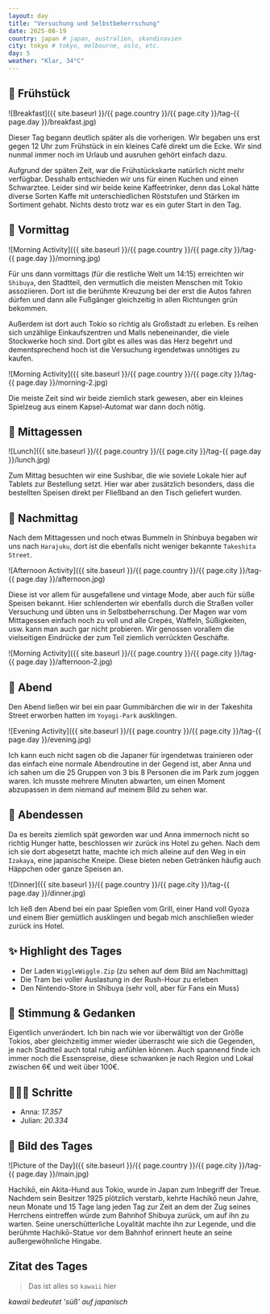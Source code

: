 ```yaml
---
layout: day
title: "Versuchung und Selbstbeherrschung"
date: 2025-08-19
country: japan # japan, australien, skandinavien
city: tokyo # tokyo, melbourne, oslo, etc.
day: 5
weather: "Klar, 34°C"
---
```


## 🥐 Frühstück

![Breakfast]({{ site.baseurl }}/{{ page.country }}/{{ page.city }}/tag-{{ page.day }}/breakfast.jpg)

Dieser Tag begann deutlich später als die vorherigen.
Wir begaben uns erst gegen 12 Uhr zum Frühstück in ein kleines Café direkt um die Ecke.
Wir sind nunmal immer noch im Urlaub und ausruhen gehört einfach dazu.

Aufgrund der späten Zeit, war die Frühstückskarte natürlich nicht mehr verfügbar.
Desshalb entschieden wir uns für einen Kuchen und einen Schwarztee.
Leider sind wir beide keine Kaffeetrinker, denn das Lokal hätte diverse Sorten Kaffe mit unterschiedlichen Röststufen und Stärken im Sortiment gehabt.
Nichts desto trotz war es ein guter Start in den Tag.

## 🌅 Vormittag

![Morning Activity]({{ site.baseurl }}/{{ page.country }}/{{ page.city }}/tag-{{ page.day }}/morning.jpg)

Für uns dann vormittags (für die restliche Welt um 14:15) erreichten wir `Shibuya`, den Stadtteil, den vermutlich die meisten Menschen mit Tokio assoziieren.
Dort ist die berühmte Kreuzung bei der erst die Autos fahren dürfen und dann alle Fußgänger gleichzeitig in allen Richtungen grün bekommen.

Außerdem ist dort auch Tokio so richtig als Großstadt zu erleben.
Es reihen sich unzählige Einkaufszentren und Malls nebeneinander, die viele Stockwerke hoch sind.
Dort gibt es alles was das Herz begehrt und dementsprechend hoch ist die Versuchung irgendetwas unnötiges zu kaufen.

![Morning Activity]({{ site.baseurl }}/{{ page.country }}/{{ page.city }}/tag-{{ page.day }}/morning-2.jpg)

Die meiste Zeit sind wir beide ziemlich stark gewesen, aber ein kleines Spielzeug aus einem Kapsel-Automat war dann doch nötig.

## 🍣 Mittagessen

![Lunch]({{ site.baseurl }}/{{ page.country }}/{{ page.city }}/tag-{{ page.day }}/lunch.jpg)

Zum Mittag besuchten wir eine Sushibar, die wie soviele Lokale hier auf Tablets zur Bestellung setzt.
Hier war aber zusätzlich besonders, dass die bestellten Speisen direkt per Fließband an den Tisch geliefert wurden.

## 🌆 Nachmittag

Nach dem Mittagessen und noch etwas Bummeln in Shinbuya begaben wir uns nach `Harajuku`, dort ist die ebenfalls nicht weniger bekannte `Takeshita Street`.

![Afternoon Activity]({{ site.baseurl }}/{{ page.country }}/{{ page.city }}/tag-{{ page.day }}/afternoon.jpg)

Diese ist vor allem für ausgefallene und vintage Mode, aber auch für süße Speisen bekannt.
Hier schlenderten wir ebenfalls durch die Straßen voller Versuchung und übten uns in Selbstbeherrschung.
Der Magen war vom Mittagessen einfach noch zu voll und alle Crepés, Waffeln, Süßigkeiten, usw. kann man auch gar nicht probieren.
Wir genossen vorallem die vielseitigen Eindrücke der zum Teil ziemlich verrückten Geschäfte.

![Morning Activity]({{ site.baseurl }}/{{ page.country }}/{{ page.city }}/tag-{{ page.day }}/afternoon-2.jpg)

## 🌙 Abend

Den Abend ließen wir bei ein paar Gummibärchen die wir in der Takeshita Street erworben hatten im `Yoyogi-Park` ausklingen.

![Evening Activity]({{ site.baseurl }}/{{ page.country }}/{{ page.city }}/tag-{{ page.day }}/evening.jpg)

Ich kann euch nicht sagen ob die Japaner für irgendetwas trainieren oder das einfach eine normale Abendroutine in der Gegend ist, aber Anna und ich sahen um die 25 Gruppen von 3 bis 8 Personen die im Park zum joggen waren.
Ich musste mehrere Minuten abwarten, um einen Moment abzupassen in dem niemand auf meinem Bild zu sehen war.

## 🍜 Abendessen

Da es bereits ziemlich spät geworden war und Anna immernoch nicht so richtig Hunger hatte,
beschlossen wir zurück ins Hotel zu gehen.
Nach dem ich sie dort abgesetzt hatte, machte ich mich alleine auf den Weg in ein `Izakaya`, eine japanische Kneipe.
Diese bieten neben Getränken häufig auch Häppchen oder ganze Speisen an.

![Dinner]({{ site.baseurl }}/{{ page.country }}/{{ page.city }}/tag-{{ page.day }}/dinner.jpg)

Ich ließ den Abend bei ein paar Spießen vom Grill, einer Hand voll Gyoza und einem Bier gemütlich ausklingen und begab mich anschließen wieder zurück ins Hotel.

## ✨ Highlight des Tages

- Der Laden `WiggleWiggle.Zip` (zu sehen auf dem Bild am Nachmittag)
- Die Tram bei voller Auslastung in der Rush-Hour zu erleben
- Den Nintendo-Store in Shibuya (sehr voll, aber für Fans ein Muss)

## 💭 Stimmung & Gedanken

Eigentlich unverändert.
Ich bin nach wie vor überwältigt von der Größe Tokios, aber gleichzeitig immer wieder überrascht wie sich die Gegenden, je nach Stadtteil auch total ruhig anfühlen können.
Auch spannend finde ich immer noch die Essenspreise, diese schwanken je nach Region und Lokal zwischen 6€ und weit über 100€.

## 🏃🏽‍♀️ Schritte

- Anna: _17.357_
- Julian: _20.334_

## 📸 Bild des Tages

![Picture of the Day]({{ site.baseurl }}/{{ page.country }}/{{ page.city }}/tag-{{ page.day }}/main.jpg)

Hachikō, ein Akita-Hund aus Tokio, wurde in Japan zum Inbegriff der Treue.
Nachdem sein Besitzer 1925 plötzlich verstarb, kehrte Hachikō neun Jahre, neun Monate und 15 Tage lang jeden Tag zur Zeit an dem der Zug seines Herrchens eintreffen würde zum Bahnhof Shibuya zurück, um auf ihn zu warten.
Seine unerschütterliche Loyalität machte ihn zur Legende, und die berühmte Hachikō-Statue vor dem Bahnhof erinnert heute an seine außergewöhnliche Hingabe.


## Zitat des Tages

> Das ist alles so `kawaii` hier

_kawaii bedeutet 'süß' auf japanisch_
